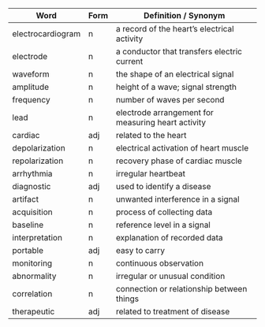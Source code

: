 | **Word**          | **Form** | **Definition  / Synonym**                           |
| ----------------- | -------- | --------------------------------------------------- |
| electrocardiogram | n        | a  record of the heart’s electrical activity        |
| electrode         | n        | a conductor  that transfers electric current        |
| waveform          | n        | the  shape of an electrical signal                  |
| amplitude         | n        | height of a  wave; signal strength                  |
| frequency         | n        | number  of waves per second                         |
| lead              | n        | electrode  arrangement for measuring heart activity |
| cardiac           | adj      | related  to the heart                               |
| depolarization    | n        | electrical  activation of heart muscle              |
| repolarization    | n        | recovery  phase of cardiac muscle                   |
| arrhythmia        | n        | irregular  heartbeat                                |
| diagnostic        | adj      | used  to identify a disease                         |
| artifact          | n        | unwanted  interference in a signal                  |
| acquisition       | n        | process  of collecting data                         |
| baseline          | n        | reference  level in a signal                        |
| interpretation    | n        | explanation  of recorded data                       |
| portable          | adj      | easy to  carry                                      |
| monitoring        | n        | continuous  observation                             |
| abnormality       | n        | irregular  or unusual condition                     |
| correlation       | n        | connection  or relationship between things          |
| therapeutic       | adj      | related to  treatment of disease                    |
